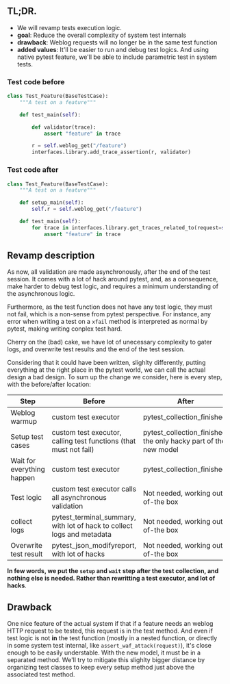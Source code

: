 ## TL;DR.

* We will revamp tests execution logic.
* **goal**: Reduce the overall complexity of system test internals
* **drawback**: Weblog requests will no longer be in the same test function
* **added values**: It'll be easier to run and debug test logics. And using native pytest feature, we'll be able to include parametric test in system tests.


### Test code before

```python
class Test_Feature(BaseTestCase):
    """A test on a feature"""

    def test_main(self):

        def validator(trace):
            assert "feature" in trace

        r = self.weblog_get("/feature")
        interfaces.library.add_trace_assertion(r, validator)
```

### Test code after

```python
class Test_Feature(BaseTestCase):
    """A test on a feature"""

    def setup_main(self):
        self.r = self.weblog_get("/feature")

    def test_main(self):
        for trace in interfaces.library.get_traces_related_to(request=self.r)
            assert "feature" in trace
```


## Revamp description

As now, all validation are made asynchronously, after the end of the test session. It comes with a lot of hack around pytest, and, as a consequence, make harder to debug test logic, and requires a minimum understanding of the asynchronous logic.

Furthermore, as the test function does not have any test logic, they must not fail, which is a non-sense from pytest perspective. For instance, any error when writing a test on a `xfail` method is interpreted as normal by pytest, making writing conplex test hard.

Cherry on the (bad) cake, we have lot of unecessary complexity to gater logs, and overwrite test results and the end of the test session.

Considering that it could have been written, slighlty differently, putting everything at the right place in the pytest world, we can call the actual design a bad design. To sum up the change we consider, here is every step, with the before/after location:

Step                       | Before                                                                     | After
-------------------------- | -------------------------------------------------------------------------- | ----------------------------------
Weblog warmup              | custom test executor                                                       | pytest_collection_finished
Setup test cases           | custom test executor, calling test functions (that must not fail)          | pytest_collection_finished, the only hacky part of the new model
Wait for everything happen | custom test executor                                                       | pytest_collection_finished
Test logic                 | custom test executor calls all asynchronous validation                     | Not needed, working out-of-the box
collect logs               | pytest_terminal_summary, with lot of hack to collect logs and metadata     | Not needed, working out-of-the box
Overwrite test result      | pytest_json_modifyreport, with lot of hacks                                | Not needed, working out-of-the box

**In few words, we put the `setup` and `wait` step after the test collection, and nothing else is needed. Rather than rewritting a test executor, and lot of hacks**.

## Drawback

One nice feature of the actual system if that if a feature needs an weblog HTTP request to be tested, this request is in the test method. And even if test logic is not **in** the test function (mostly in a nested function, or directly in some system test internal, like `assert_waf_attack(request)`), it's close enough to be easily understable. With the new model, it must be in a separated method. We'll try to mitigate this slighlty bigger distance by organizing test classes to keep every setup method just above the associated test method.

